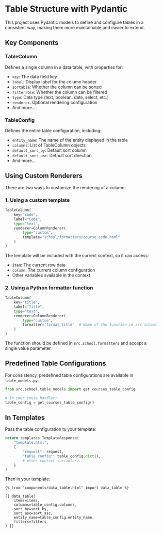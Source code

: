 # Table Structure with Pydantic

This project uses Pydantic models to define and configure tables in a consistent way, making them more maintainable and easier to extend.

## Key Components

### TableColumn

Defines a single column in a data table, with properties for:

- `key`: The data field key
- `label`: Display label for the column header
- `sortable`: Whether the column can be sorted
- `filterable`: Whether the column can be filtered
- `type`: Data type (text, boolean, date, select, etc.)
- `renderer`: Optional rendering configuration
- And more...

### TableConfig

Defines the entire table configuration, including:

- `entity_name`: The name of the entity displayed in the table
- `columns`: List of TableColumn objects
- `default_sort_by`: Default sort column
- `default_sort_asc`: Default sort direction
- And more...

## Using Custom Renderers

There are two ways to customize the rendering of a column:

### 1. Using a custom template

```python
TableColumn(
    key="code",
    label="Code",
    type="text",
    renderer=ColumnRenderer(
        type="custom",
        template="school/formatters/course_code.html"
    )
)
```

The template will be included with the current context, so it can access:
- `item`: The current row data
- `column`: The current column configuration
- Other variables available in the context

### 2. Using a Python formatter function

```python
TableColumn(
    key="title",
    label="Title",
    type="text",
    renderer=ColumnRenderer(
        type="custom",
        formatter="format_title"  # Name of the function in src.school.formatters
    )
)
```

The function should be defined in `src.school.formatters` and accept a single value parameter.

## Predefined Table Configurations

For consistency, predefined table configurations are available in `table_models.py`:

```python
from src.school.table_models import get_courses_table_config

# In your route handler:
table_config = get_courses_table_config()
```

## In Templates

Pass the table configuration to your template:

```python
return templates.TemplateResponse(
    "template.html",
    {
        "request": request,
        "table_config": table_config.dict(),
        # other context variables...
    }
)
```

Then in your template:

```jinja
{% from "components/data_table.html" import data_table %}

{{ data_table(
    items=items,
    columns=table_config.columns,
    sort_by=sort_by,
    sort_asc=sort_asc,
    entity_name=table_config.entity_name,
    filters=filters
) }}
```